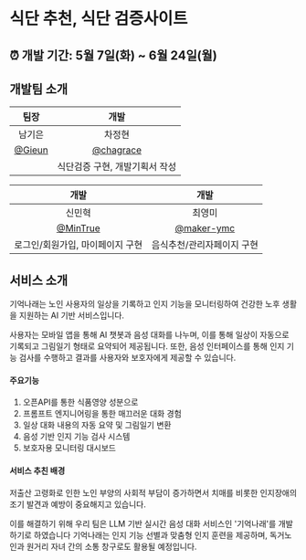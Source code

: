 # 식단 추천, 식단 검증사이트</br>

## :alarm_clock: 개발 기간: 5월 7일(화) ~ 6월 24일(월)

## 개발팀 소개

|      팀장         |         개발         | 
| :------------------------------------------------------------------------------: | :---------------------------------------------------------------------------------------------------------------------------------------------------: | 
|      남기은        |         차정현         |     
|   [@Gieun](https://github.com/Gieuun)   |    [@chagrace](https://github.com/chagrace)  | 
|  | 식단검증 구현, 개발기획서 작성 | 데모(체험페이지)/공지사항 구현 |

|      개발       |         개발      |
| :------------------------------------------------------------------------------: | :---------------------------------------------------------------------------------------------------------------------------------------------------: | 
|     신민혁    |        최영미          |
| [@MinTrue](https://github.com/MinTrue) | [@maker-ymc](https://github.com/maker-ymc) |
| 로그인/회원가입, 마이페이지 구현|    음식추천/관리자페이지 구현   |

## 서비스 소개

기억나래는 노인 사용자의 일상을 기록하고 인지 기능을 모니터링하여 건강한 노후 생활을 지원하는 AI 기반 서비스입니다.

사용자는 모바일 앱을 통해 AI 챗봇과 음성 대화를 나누며, 이를 통해 일상이 자동으로 기록되고 그림일기 형태로 요약되어 제공됩니다. 또한, 음성 인터페이스를 통해 인지 기능 검사를 수행하고 결과를 사용자와 보호자에게 제공할 수 있습니다.

#### 주요기능

1.	오픈API를 통한 식품영양 성분으로 
2.	프롬프트 엔지니어링을 통한 매끄러운 대화 경험
3.	일상 대화 내용의 자동 요약 및 그림일기 변환
4.	음성 기반 인지 기능 검사 시스템
5.	보호자용 모니터링 대시보드

#### 서비스 추친 배경

저출산 고령화로 인한 노인 부양의 사회적 부담이 증가하면서 치매를 비롯한 인지장애의 조기 발견과 예방이 중요해지고 있습니다. 

이를 해결하기 위해 우리 팀은 LLM 기반 실시간 음성 대화 서비스인 '기억나래'를 개발하기로 하였습니다
기억나래는 인지 기능 선별과 맞춤형 인지 훈련을 제공하며, 독거노인과 원거리 자녀 간의 소통 창구로도 활용될 예정입니다.
